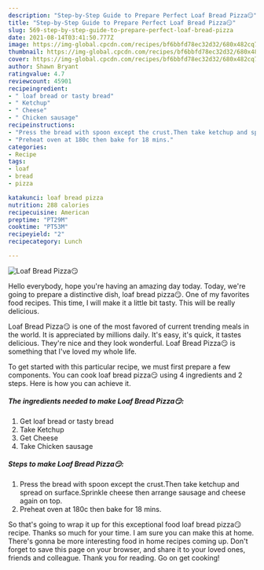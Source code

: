 ```yaml
---
description: "Step-by-Step Guide to Prepare Perfect Loaf Bread Pizza😏"
title: "Step-by-Step Guide to Prepare Perfect Loaf Bread Pizza😏"
slug: 569-step-by-step-guide-to-prepare-perfect-loaf-bread-pizza
date: 2021-08-14T03:41:50.777Z
image: https://img-global.cpcdn.com/recipes/bf6bbfd78ec32d32/680x482cq70/loaf-bread-pizza-recipe-main-photo.jpg
thumbnail: https://img-global.cpcdn.com/recipes/bf6bbfd78ec32d32/680x482cq70/loaf-bread-pizza-recipe-main-photo.jpg
cover: https://img-global.cpcdn.com/recipes/bf6bbfd78ec32d32/680x482cq70/loaf-bread-pizza-recipe-main-photo.jpg
author: Shawn Bryant
ratingvalue: 4.7
reviewcount: 45901
recipeingredient:
- " loaf bread or tasty bread"
- " Ketchup"
- " Cheese"
- " Chicken sausage"
recipeinstructions:
- "Press the bread with spoon except the crust.Then take ketchup and spread on surface.Sprinkle cheese then arrange sausage and cheese again on top."
- "Preheat oven at 180c then bake for 18 mins."
categories:
- Recipe
tags:
- loaf
- bread
- pizza

katakunci: loaf bread pizza 
nutrition: 288 calories
recipecuisine: American
preptime: "PT29M"
cooktime: "PT53M"
recipeyield: "2"
recipecategory: Lunch

---
```



![Loaf Bread Pizza😏](https://img-global.cpcdn.com/recipes/bf6bbfd78ec32d32/680x482cq70/loaf-bread-pizza-recipe-main-photo.jpg)

Hello everybody, hope you're having an amazing day today. Today, we're going to prepare a distinctive dish, loaf bread pizza😏. One of my favorites food recipes. This time, I will make it a little bit tasty. This will be really delicious.



Loaf Bread Pizza😏 is one of the most favored of current trending meals in the world. It is appreciated by millions daily. It's easy, it's quick, it tastes delicious. They're nice and they look wonderful. Loaf Bread Pizza😏 is something that I've loved my whole life.


To get started with this particular recipe, we must first prepare a few components. You can cook loaf bread pizza😏 using 4 ingredients and 2 steps. Here is how you can achieve it.

<!--inarticleads1-->

##### The ingredients needed to make Loaf Bread Pizza😏:

1. Get  loaf bread or tasty bread
1. Take  Ketchup
1. Get  Cheese
1. Take  Chicken sausage




<!--inarticleads2-->

##### Steps to make Loaf Bread Pizza😏:

1. Press the bread with spoon except the crust.Then take ketchup and spread on surface.Sprinkle cheese then arrange sausage and cheese again on top.
1. Preheat oven at 180c then bake for 18 mins.




So that's going to wrap it up for this exceptional food loaf bread pizza😏 recipe. Thanks so much for your time. I am sure you can make this at home. There's gonna be more interesting food in home recipes coming up. Don't forget to save this page on your browser, and share it to your loved ones, friends and colleague. Thank you for reading. Go on get cooking!
